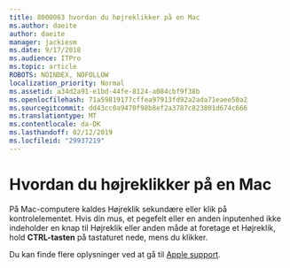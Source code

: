 ```yaml
---
title: 8000063 hvordan du højreklikker på en Mac
ms.author: daeite
author: daeite
manager: jackiesm
ms.date: 9/17/2018
ms.audience: ITPro
ms.topic: article
ROBOTS: NOINDEX, NOFOLLOW
localization_priority: Normal
ms.assetid: a34d2a91-e1bd-44fe-8124-a084cbf9f38b
ms.openlocfilehash: 71a59819177cffea97913fd92a2ada71eaee50a2
ms.sourcegitcommit: dd43cc0a9470f98b8ef2a3787c823801d674c666
ms.translationtype: MT
ms.contentlocale: da-DK
ms.lasthandoff: 02/12/2019
ms.locfileid: "29937219"
---
```

# <a name="how-to-right-click-on-a-mac"></a>Hvordan du højreklikker på en Mac

På Mac-computere kaldes Højreklik sekundære eller klik på kontrolelementet. Hvis din mus, et pegefelt eller en anden inputenhed ikke indeholder en knap til Højreklik eller anden måde at foretage et Højreklik, hold **CTRL-tasten** på tastaturet nede, mens du klikker. 
  
Du kan finde flere oplysninger ved at gå til [Apple support](https://go.microsoft.com/fwlink/?linkid=2022220&amp;clcid=0x409).
  

